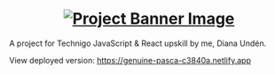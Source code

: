 <h1 align="center">
  <a href="">
    <img src="/src/assets/movies.svg" alt="Project Banner Image">
  </a>
</h1>

A project for Technigo JavaScript & React upskill by me, Diana Undén.

View deployed version: https://genuine-pasca-c3840a.netlify.app

